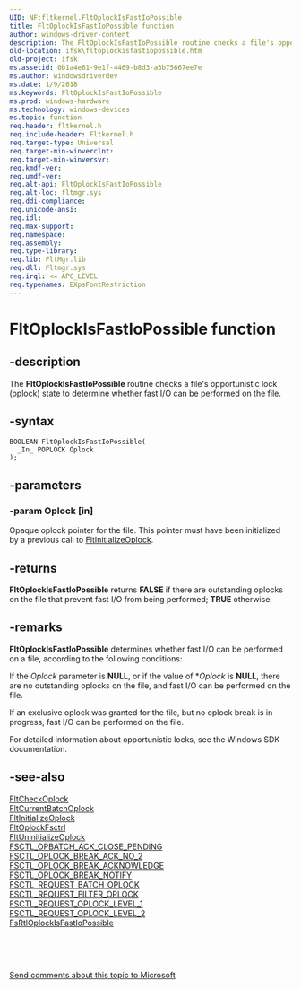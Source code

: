 ```yaml
---
UID: NF:fltkernel.FltOplockIsFastIoPossible
title: FltOplockIsFastIoPossible function
author: windows-driver-content
description: The FltOplockIsFastIoPossible routine checks a file's opportunistic lock (oplock) state to determine whether fast I/O can be performed on the file.
old-location: ifsk\fltoplockisfastiopossible.htm
old-project: ifsk
ms.assetid: 0b1a4e61-9e1f-4469-b8d3-a3b75667ee7e
ms.author: windowsdriverdev
ms.date: 1/9/2018
ms.keywords: FltOplockIsFastIoPossible
ms.prod: windows-hardware
ms.technology: windows-devices
ms.topic: function
req.header: fltkernel.h
req.include-header: Fltkernel.h
req.target-type: Universal
req.target-min-winverclnt: 
req.target-min-winversvr: 
req.kmdf-ver: 
req.umdf-ver: 
req.alt-api: FltOplockIsFastIoPossible
req.alt-loc: fltmgr.sys
req.ddi-compliance: 
req.unicode-ansi: 
req.idl: 
req.max-support: 
req.namespace: 
req.assembly: 
req.type-library: 
req.lib: FltMgr.lib
req.dll: Fltmgr.sys
req.irql: <= APC_LEVEL
req.typenames: EXpsFontRestriction
---
```


# FltOplockIsFastIoPossible function



## -description
The <b>FltOplockIsFastIoPossible</b> routine checks a file's opportunistic lock (oplock) state to determine whether fast I/O can be performed on the file. 



## -syntax

````
BOOLEAN FltOplockIsFastIoPossible(
  _In_ POPLOCK Oplock
);
````


## -parameters

### -param Oplock [in]

Opaque oplock pointer for the file. This pointer must have been initialized by a previous call to <a href="..\fltkernel\nf-fltkernel-fltinitializeoplock.md">FltInitializeOplock</a>. 


## -returns
<b>FltOplockIsFastIoPossible</b> returns <b>FALSE</b> if there are outstanding oplocks on the file that prevent fast I/O from being performed; <b>TRUE</b> otherwise. 


## -remarks
<b>FltOplockIsFastIoPossible</b> determines whether fast I/O can be performed on a file, according to the following conditions: 

If the <i>Oplock</i> parameter is <b>NULL</b>, or if the value of *<i>Oplock</i> is <b>NULL</b>, there are no outstanding oplocks on the file, and fast I/O can be performed on the file. 

If an exclusive oplock was granted for the file, but no oplock break is in progress, fast I/O can be performed on the file. 

For detailed information about opportunistic locks, see the Windows SDK documentation. 


## -see-also
<dl>
<dt>
<a href="..\fltkernel\nf-fltkernel-fltcheckoplock.md">FltCheckOplock</a>
</dt>
<dt>
<a href="..\fltkernel\nf-fltkernel-fltcurrentbatchoplock.md">FltCurrentBatchOplock</a>
</dt>
<dt>
<a href="..\fltkernel\nf-fltkernel-fltinitializeoplock.md">FltInitializeOplock</a>
</dt>
<dt>
<a href="..\fltkernel\nf-fltkernel-fltoplockfsctrl.md">FltOplockFsctrl</a>
</dt>
<dt>
<a href="..\fltkernel\nf-fltkernel-fltuninitializeoplock.md">FltUninitializeOplock</a>
</dt>
<dt>
<a href="https://msdn.microsoft.com/library/windows/hardware/ff545462">FSCTL_OPBATCH_ACK_CLOSE_PENDING</a>
</dt>
<dt>
<a href="https://msdn.microsoft.com/library/windows/hardware/ff545476">FSCTL_OPLOCK_BREAK_ACK_NO_2</a>
</dt>
<dt>
<a href="https://msdn.microsoft.com/library/windows/hardware/ff545468">FSCTL_OPLOCK_BREAK_ACKNOWLEDGE</a>
</dt>
<dt>
<a href="https://msdn.microsoft.com/library/windows/hardware/ff545485">FSCTL_OPLOCK_BREAK_NOTIFY</a>
</dt>
<dt>
<a href="https://msdn.microsoft.com/library/windows/hardware/ff545510">FSCTL_REQUEST_BATCH_OPLOCK</a>
</dt>
<dt>
<a href="https://msdn.microsoft.com/library/windows/hardware/ff545518">FSCTL_REQUEST_FILTER_OPLOCK</a>
</dt>
<dt>
<a href="https://msdn.microsoft.com/library/windows/hardware/ff545538">FSCTL_REQUEST_OPLOCK_LEVEL_1</a>
</dt>
<dt>
<a href="https://msdn.microsoft.com/library/windows/hardware/ff545546">FSCTL_REQUEST_OPLOCK_LEVEL_2</a>
</dt>
<dt>
<a href="..\rxprocs\nf-rxprocs-fsrtloplockisfastiopossible.md">FsRtlOplockIsFastIoPossible</a>
</dt>
</dl>
 

 

<a href="mailto:wsddocfb@microsoft.com?subject=Documentation%20feedback [ifsk\ifsk]:%20FltOplockIsFastIoPossible routine%20 RELEASE:%20(1/9/2018)&amp;body=%0A%0APRIVACY STATEMENT%0A%0AWe use your feedback to improve the documentation. We don't use your email address for any other purpose, and we'll remove your email address from our system after the issue that you're reporting is fixed. While we're working to fix this issue, we might send you an email message to ask for more info. Later, we might also send you an email message to let you know that we've addressed your feedback.%0A%0AFor more info about Microsoft's privacy policy, see http://privacy.microsoft.com/en-us/default.aspx." title="Send comments about this topic to Microsoft">Send comments about this topic to Microsoft</a>


